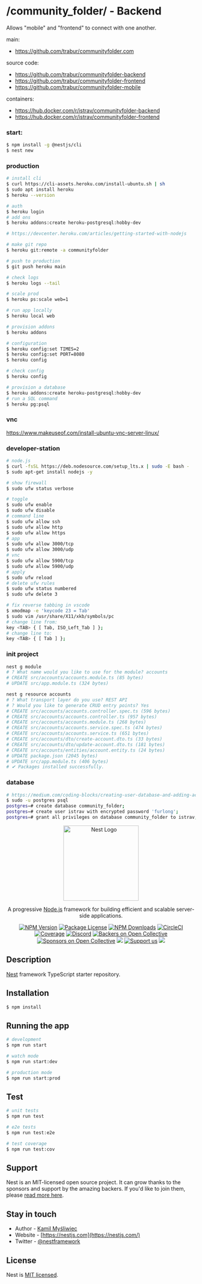 /community_folder/ - Backend
========

Allows "mobile" and "frontend" to connect with one another.

main:
- https://github.com/trabur/communityfolder.com

source code:
- https://github.com/trabur/communityfolder-backend
- https://github.com/trabur/communityfolder-frontend
- https://github.com/trabur/communityfolder-mobile

containers:
- https://hub.docker.com/r/istrav/communityfolder-backend
- https://hub.docker.com/r/istrav/communityfolder-frontend

### start:
```bash
$ npm install -g @nestjs/cli
$ nest new
```

### production
```bash
# install cli
$ curl https://cli-assets.heroku.com/install-ubuntu.sh | sh
$ sudo apt install heroku
$ heroku --version

# auth
$ heroku login
# add ons
$ heroku addons:create heroku-postgresql:hobby-dev

# https://devcenter.heroku.com/articles/getting-started-with-nodejs

# make git repo
$ heroku git:remote -a communityfolder

# push to production
$ git push heroku main

# check logs
$ heroku logs --tail

# scale prod
$ heroku ps:scale web=1

# run app locally
$ heroku local web

# provision addons
$ heroku addons

# configuration
$ heroku config:set TIMES=2
$ heroku config:set PORT=8080
$ heroku config

# check config
$ heroku config

# provision a database
$ heroku addons:create heroku-postgresql:hobby-dev
# run a SQL command
$ heroku pg:psql
```

### vnc
https://www.makeuseof.com/install-ubuntu-vnc-server-linux/

### developer-station
```bash
# node.js
$ curl -fsSL https://deb.nodesource.com/setup_lts.x | sudo -E bash -
$ sudo apt-get install nodejs -y

# show firewall
$ sudo ufw status verbose

# toggle
$ sudo ufw enable
$ sudo ufw disable
# command line
$ sudo ufw allow ssh
$ sudo ufw allow http
$ sudo ufw allow https
# app
$ sudo ufw allow 3000/tcp
$ sudo ufw allow 3000/udp
# vnc
$ sudo ufw allow 5900/tcp
$ sudo ufw allow 5900/udp
# apply
$ sudo ufw reload
# delete ufw rules
$ sudo ufw status numbered
$ sudo ufw delete 3

# fix reverse tabbing in vscode
$ xmodmap -e 'keycode 23 = Tab'
$ sudo vim /usr/share/X11/xkb/symbols/pc
# change line from:
key <TAB> { [ Tab, ISO_Left_Tab ] };
# change line to:
key <TAB> { [ Tab ] };
```

### init project
```bash
nest g module
# ? What name would you like to use for the module? accounts
# CREATE src/accounts/accounts.module.ts (85 bytes)
# UPDATE src/app.module.ts (324 bytes)

nest g resource accounts
# ? What transport layer do you use? REST API
# ? Would you like to generate CRUD entry points? Yes
# CREATE src/accounts/accounts.controller.spec.ts (596 bytes)
# CREATE src/accounts/accounts.controller.ts (957 bytes)
# CREATE src/accounts/accounts.module.ts (268 bytes)
# CREATE src/accounts/accounts.service.spec.ts (474 bytes)
# CREATE src/accounts/accounts.service.ts (651 bytes)
# CREATE src/accounts/dto/create-account.dto.ts (33 bytes)
# CREATE src/accounts/dto/update-account.dto.ts (181 bytes)
# CREATE src/accounts/entities/account.entity.ts (24 bytes)
# UPDATE package.json (2045 bytes)
# UPDATE src/app.module.ts (406 bytes)
# ✔ Packages installed successfully.
```

### database
```bash
# https://medium.com/coding-blocks/creating-user-database-and-adding-access-on-postgresql-8bfcd2f4a91e
$ sudo -u postgres psql
postgres=# create database community_folder;
postgres=# create user istrav with encrypted password 'furlong';
postgres=# grant all privileges on database community_folder to istrav;
```

<p align="center">
  <a href="http://nestjs.com/" target="blank"><img src="https://nestjs.com/img/logo-small.svg" width="200" alt="Nest Logo" /></a>
</p>

[circleci-image]: https://img.shields.io/circleci/build/github/nestjs/nest/master?token=abc123def456
[circleci-url]: https://circleci.com/gh/nestjs/nest

  <p align="center">A progressive <a href="http://nodejs.org" target="_blank">Node.js</a> framework for building efficient and scalable server-side applications.</p>
    <p align="center">
<a href="https://www.npmjs.com/~nestjscore" target="_blank"><img src="https://img.shields.io/npm/v/@nestjs/core.svg" alt="NPM Version" /></a>
<a href="https://www.npmjs.com/~nestjscore" target="_blank"><img src="https://img.shields.io/npm/l/@nestjs/core.svg" alt="Package License" /></a>
<a href="https://www.npmjs.com/~nestjscore" target="_blank"><img src="https://img.shields.io/npm/dm/@nestjs/common.svg" alt="NPM Downloads" /></a>
<a href="https://circleci.com/gh/nestjs/nest" target="_blank"><img src="https://img.shields.io/circleci/build/github/nestjs/nest/master" alt="CircleCI" /></a>
<a href="https://coveralls.io/github/nestjs/nest?branch=master" target="_blank"><img src="https://coveralls.io/repos/github/nestjs/nest/badge.svg?branch=master#9" alt="Coverage" /></a>
<a href="https://discord.gg/G7Qnnhy" target="_blank"><img src="https://img.shields.io/badge/discord-online-brightgreen.svg" alt="Discord"/></a>
<a href="https://opencollective.com/nest#backer" target="_blank"><img src="https://opencollective.com/nest/backers/badge.svg" alt="Backers on Open Collective" /></a>
<a href="https://opencollective.com/nest#sponsor" target="_blank"><img src="https://opencollective.com/nest/sponsors/badge.svg" alt="Sponsors on Open Collective" /></a>
  <a href="https://paypal.me/kamilmysliwiec" target="_blank"><img src="https://img.shields.io/badge/Donate-PayPal-ff3f59.svg"/></a>
    <a href="https://opencollective.com/nest#sponsor"  target="_blank"><img src="https://img.shields.io/badge/Support%20us-Open%20Collective-41B883.svg" alt="Support us"></a>
  <a href="https://twitter.com/nestframework" target="_blank"><img src="https://img.shields.io/twitter/follow/nestframework.svg?style=social&label=Follow"></a>
</p>
  <!--[![Backers on Open Collective](https://opencollective.com/nest/backers/badge.svg)](https://opencollective.com/nest#backer)
  [![Sponsors on Open Collective](https://opencollective.com/nest/sponsors/badge.svg)](https://opencollective.com/nest#sponsor)-->

## Description

[Nest](https://github.com/nestjs/nest) framework TypeScript starter repository.

## Installation

```bash
$ npm install
```

## Running the app

```bash
# development
$ npm run start

# watch mode
$ npm run start:dev

# production mode
$ npm run start:prod
```

## Test

```bash
# unit tests
$ npm run test

# e2e tests
$ npm run test:e2e

# test coverage
$ npm run test:cov
```

## Support

Nest is an MIT-licensed open source project. It can grow thanks to the sponsors and support by the amazing backers. If you'd like to join them, please [read more here](https://docs.nestjs.com/support).

## Stay in touch

- Author - [Kamil Myśliwiec](https://kamilmysliwiec.com)
- Website - [https://nestjs.com](https://nestjs.com/)
- Twitter - [@nestframework](https://twitter.com/nestframework)

## License

Nest is [MIT licensed](LICENSE).

